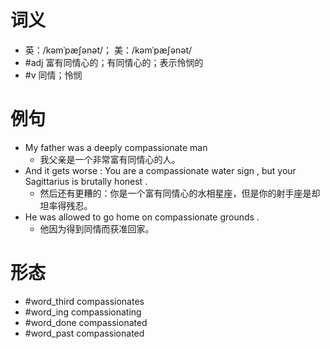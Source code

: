 # 词义
- 英：/kəmˈpæʃənət/； 美：/kəmˈpæʃənət/
- #adj 富有同情心的；有同情心的；表示怜悯的
- #v 同情；怜悯
# 例句
- My father was a deeply compassionate man
	- 我父亲是一个非常富有同情心的人。
- And it gets worse : You are a compassionate water sign , but your Sagittarius is brutally honest .
	- 然后还有更糟的：你是一个富有同情心的水相星座，但是你的射手座是却坦率得残忍。
- He was allowed to go home on compassionate grounds .
	- 他因为得到同情而获准回家。
# 形态
- #word_third compassionates
- #word_ing compassionating
- #word_done compassionated
- #word_past compassionated
